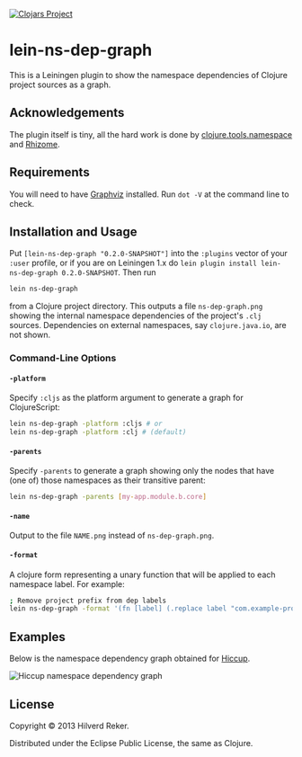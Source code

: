 [![Clojars Project](https://img.shields.io/clojars/v/lein-ns-dep-graph.svg)](https://clojars.org/lein-ns-dep-graph)

# lein-ns-dep-graph

This is a Leiningen plugin to show the namespace dependencies of Clojure project
sources as a graph.

## Acknowledgements

The plugin itself is tiny, all the hard work is done by
[clojure.tools.namespace](https://github.com/clojure/tools.namespace) and
[Rhizome](https://github.com/ztellman/rhizome).

## Requirements

You will need to have [Graphviz](http://www.graphviz.org/) installed. Run `dot
-V` at the command line to check.

## Installation and Usage

Put `[lein-ns-dep-graph "0.2.0-SNAPSHOT"]` into the `:plugins` vector of your
`:user` profile, or if you are on Leiningen 1.x do `lein plugin install
lein-ns-dep-graph 0.2.0-SNAPSHOT`. Then run

```sh
lein ns-dep-graph
```

from a Clojure project directory. This outputs a file `ns-dep-graph.png` showing
the internal namespace dependencies of the project's `.clj` sources.
Dependencies on external namespaces, say `clojure.java.io`, are not shown.

### Command-Line Options
#### `-platform`
Specify `:cljs` as the platform argument to generate a graph for ClojureScript:

```sh
lein ns-dep-graph -platform :cljs # or
lein ns-dep-graph -platform :clj # (default)
```

#### `-parents`
Specify `-parents` to generate a graph showing only the nodes that have (one of) 
those namespaces as their transitive parent:

```sh
lein ns-dep-graph -parents [my-app.module.b.core]
```

#### `-name`
Output to the file `NAME.png` instead of `ns-dep-graph.png`.

#### `-format`
A clojure form representing a unary function that will be applied to each namespace label. 
For example:
```sh
; Remove project prefix from dep labels
lein ns-dep-graph -format '(fn [label] (.replace label "com.example-project." ""))'
```

## Examples

Below is the namespace dependency graph obtained for
[Hiccup](https://github.com/weavejester/hiccup).

![Hiccup namespace dependency graph](http://hilverd.github.com/lein-ns-dep-graph/img/hiccup.png)

## License

Copyright © 2013 Hilverd Reker.

Distributed under the Eclipse Public License, the same as Clojure.
